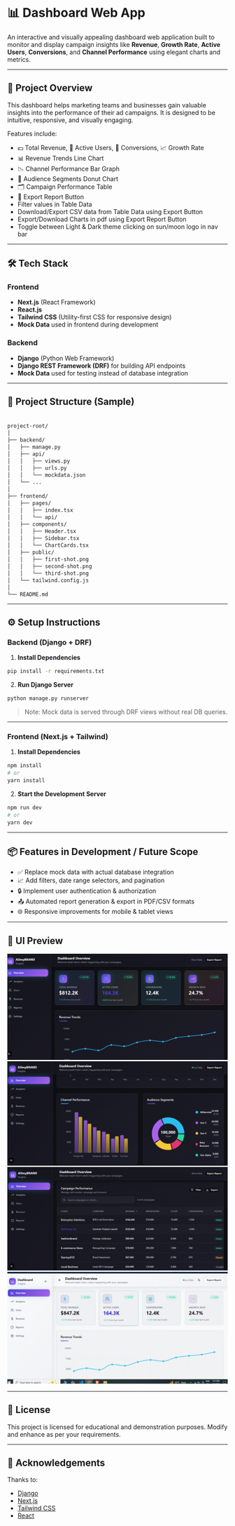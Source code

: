 # 📊 Dashboard Web App

An interactive and visually appealing dashboard web application built to monitor and display campaign insights like **Revenue**, **Growth Rate**, **Active Users**, **Conversions**, and **Channel Performance** using elegant charts and metrics.

---

## 🚀 Project Overview

This dashboard helps marketing teams and businesses gain valuable insights into the performance of their ad campaigns. It is designed to be intuitive, responsive, and visually engaging.

Features include:
- 💵 Total Revenue, 👥 Active Users, 🎯 Conversions, 📈 Growth Rate
- 📊 Revenue Trends Line Chart
- 📉 Channel Performance Bar Graph
- 🎯 Audience Segments Donut Chart
- 🗂️ Campaign Performance Table
- 📎 Export Report Button
- Filter values in Table Data
- Download/Export CSV data from Table Data using Export Button
- Export/Download Charts in pdf using Export Report Button
- Toggle between Light & Dark theme clicking on sun/moon logo in nav bar

---

## 🛠️ Tech Stack

### Frontend
- **Next.js** (React Framework)
- **React.js**
- **Tailwind CSS** (Utility-first CSS for responsive design)
- **Mock Data** used in frontend during development

### Backend
- **Django** (Python Web Framework)
- **Django REST Framework (DRF)** for building API endpoints
- **Mock Data** used for testing instead of database integration

---

## 📁 Project Structure (Sample)

```

project-root/
│
├── backend/
│   ├── manage.py
│   ├── api/
│   │   ├── views.py
│   │   ├── urls.py
│   │   └── mockdata.json
│   └── ...
│
├── frontend/
│   ├── pages/
│   │   ├── index.tsx
│   │   └── api/
│   ├── components/
│   │   ├── Header.tsx
│   │   ├── Sidebar.tsx
│   │   └── ChartCards.tsx
│   ├── public/
│   │   ├── first-shot.png
│   │   ├── second-shot.png
│   │   └── third-shot.png
│   └── tailwind.config.js
│
└── README.md

````

---

## ⚙️ Setup Instructions

### Backend (Django + DRF)

1. **Install Dependencies**  
```bash
pip install -r requirements.txt
````

2. **Run Django Server**

```bash
python manage.py runserver
```

> Note: Mock data is served through DRF views without real DB queries.

---

### Frontend (Next.js + Tailwind)

1. **Install Dependencies**

```bash
npm install
# or
yarn install
```

2. **Start the Development Server**

```bash
npm run dev
# or
yarn dev
```

---

## 📦 Features in Development / Future Scope

* ✅ Replace mock data with actual database integration
* 📈 Add filters, date range selectors, and pagination
* 🔒 Implement user authentication & authorization
* 📤 Automated report generation & export in PDF/CSV formats
* 🌐 Responsive improvements for mobile & tablet views

---

## 📸 UI Preview

![Dashboard Screenshot](dashboard_frontend/public/first-shot.png)
![Chart & Donut Screenshot](dashboard_frontend/public/second-shot.png)
![Campaign Table Screenshot](dashboard_frontend/public/third-shot.png)
![Dashboard Screenshot Theme light](dashboard_frontend/public/fourth-shot.png)

---

## 📃 License

This project is licensed for educational and demonstration purposes. Modify and enhance as per your requirements.

---

## 🤝 Acknowledgements

Thanks to:

* [Django](https://www.djangoproject.com/)
* [Next.js](https://nextjs.org/)
* [Tailwind CSS](https://tailwindcss.com/)
* [React](https://reactjs.org/)
